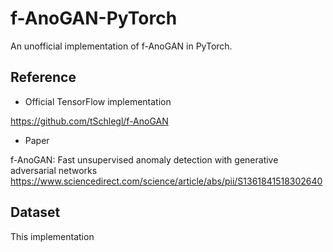 # f-AnoGAN-PyTorch
An unofficial implementation of f-AnoGAN in PyTorch.

## Reference
- Official TensorFlow implementation

https://github.com/tSchlegl/f-AnoGAN
- Paper

f-AnoGAN: Fast unsupervised anomaly detection with generative adversarial networks
https://www.sciencedirect.com/science/article/abs/pii/S1361841518302640

## Dataset
This implementation 
